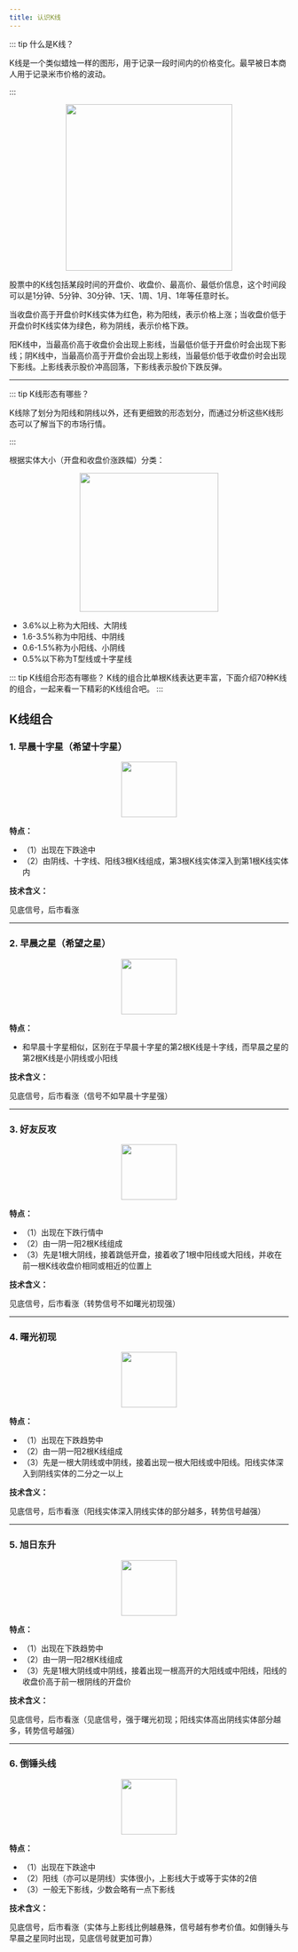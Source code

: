 ```yaml
---
title: 认识K线
---
```


::: tip 什么是K线？

K线是一个类似蜡烛一样的图形，用于记录一段时间内的价格变化。最早被日本商人用于记录米市价格的波动。

:::

<div align="center">
  <img src="/images/k-line.png" height="300" wight="350">
</div>

股票中的K线包括某段时间的开盘价、收盘价、最高价、最低价信息，这个时间段可以是1分钟、5分钟、30分钟、1天、1周、1月、1年等任意时长。

当收盘价高于开盘价时K线实体为红色，称为阳线，表示价格上涨；当收盘价低于开盘价时K线实体为绿色，称为阴线，表示价格下跌。

阳K线中，当最高价高于收盘价会出现上影线，当最低价低于开盘价时会出现下影线；阴K线中，当最高价高于开盘价会出现上影线，当最低价低于收盘价时会出现下影线。上影线表示股价冲高回落，下影线表示股价下跌反弹。

*** 

::: tip K线形态有哪些？

K线除了划分为阳线和阴线以外，还有更细致的形态划分，而通过分析这些K线形态可以了解当下的市场行情。

:::

根据实体大小（开盘和收盘价涨跌幅）分类：

<div align="center">
  <img src="/images/k-line-entity.png" height="250" wight="250">
</div>


- 3.6%以上称为大阳线、大阴线
- 1.6-3.5%称为中阳线、中阴线
- 0.6-1.5%称为小阳线、小阴线
- 0.5%以下称为T型线或十字星线

::: tip K线组合形态有哪些？
K线的组合比单根K线表达更丰富，下面介绍70种K线的组合，一起来看一下精彩的K线组合吧。
:::

## K线组合

### 1. 早晨十字星（希望十字星）
<div align="center">
  <img src="/images/k-line-combination-1.png" height="100" wight="100">
</div>

**特点：**
- （1）出现在下跌途中
- （2）由阴线、十字线、阳线3根K线组成，第3根K线实体深入到第1根K线实体内

**技术含义：**

见底信号，后市看涨

***
### 2. 早晨之星（希望之星）
<div align="center">
  <img src="/images/k-line-combination-2.png" height="100" wight="100">
</div>

**特点：**
- 和早晨十字星相似，区别在于早晨十字星的第2根K线是十字线，而早晨之星的第2根K线是小阴线或小阳线

**技术含义：**

见底信号，后市看涨（信号不如早晨十字星强）

***
### 3. 好友反攻
<div align="center">
  <img src="/images/k-line-combination-3.png" height="100" wight="100">
</div>


**特点：**
- （1）出现在下跌行情中
- （2）由一阴一阳2根K线组成
- （3）先是1根大阴线，接着跳低开盘，接着收了1根中阳线或大阳线，并收在前一根K线收盘价相同或相近的位置上

**技术含义：**

见底信号，后市看涨（转势信号不如曙光初现强）

***
### 4. 曙光初现
<div align="center">
  <img src="/images/k-line-combination-4.png" height="100" wight="100">
</div>


**特点：**
- （1）出现在下跌趋势中
- （2）由一阴一阳2根K线组成
- （3）先是一根大阴线或中阴线，接着出现一根大阳线或中阳线。阳线实体深入到阴线实体的二分之一以上

**技术含义：**

见底信号，后市看涨（阳线实体深入阴线实体的部分越多，转势信号越强）

***
### 5. 旭日东升
<div align="center">
  <img src="/images/k-line-combination-5.png" height="100" wight="100">
</div>

**特点：**
- （1）出现在下跌趋势中
- （2）由一阴一阳2根K线组成
- （3）先是1根大阴线或中阴线，接着出现一根高开的大阳线或中阳线，阳线的收盘价高于前一根阴线的开盘价

**技术含义：**

见底信号，后市看涨（见底信号，强于曙光初现；阳线实体高出阴线实体部分越多，转势信号越强）

***
### 6. 倒锤头线
<div align="center">
  <img src="/images/k-line-combination-6.png" height="100" wight="100">
</div>

**特点：**
- （1）出现在下跌途中
- （2）阳线（亦可以是阴线）实体很小，上影线大于或等于实体的2倍
- （3）一般无下影线，少数会略有一点下影线

**技术含义：**

见底信号，后市看涨（实体与上影线比例越悬殊，信号越有参考价值。如倒锤头与早晨之星同时出现，见底信号就更加可靠）